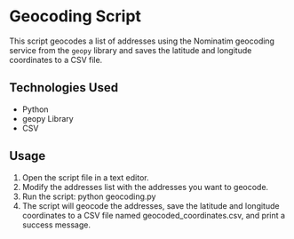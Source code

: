 # Geocoding Script

This script geocodes a list of addresses using the Nominatim geocoding service from the `geopy` library and saves the latitude and longitude coordinates to a CSV file.


## Technologies Used

- Python
- geopy Library
- CSV

## Usage

1. Open the script file in a text editor.
2. Modify the addresses list with the addresses you want to geocode.
3. Run the script: python geocoding.py
4. The script will geocode the addresses, save the latitude and longitude coordinates to a CSV file named geocoded_coordinates.csv, and print a success message.